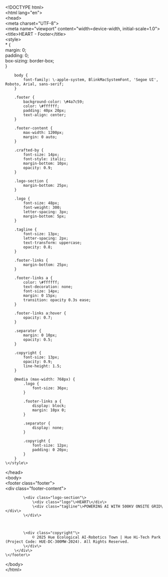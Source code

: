 \<\!DOCTYPE html\>  
\<html lang="en"\>  
\<head\>  
    \<meta charset="UTF-8"\>  
    \<meta name="viewport" content="width=device-width, initial-scale=1.0"\>  
    \<title\>HEART \- Footer\</title\>  
    \<style\>  
        \* {  
            margin: 0;  
            padding: 0;  
            box-sizing: border-box;  
        }  
          
        body {  
            font-family: \-apple-system, BlinkMacSystemFont, 'Segoe UI', Roboto, Arial, sans-serif;  
        }  
          
        .footer {  
            background-color: \#4a7c59;  
            color: \#ffffff;  
            padding: 40px 20px;  
            text-align: center;  
        }  
          
        .footer-content {  
            max-width: 1200px;  
            margin: 0 auto;  
        }  
          
        .crafted-by {  
            font-size: 14px;  
            font-style: italic;  
            margin-bottom: 10px;  
            opacity: 0.9;  
        }  
          
        .logo-section {  
            margin-bottom: 25px;  
        }  
          
        .logo {  
            font-size: 48px;  
            font-weight: 300;  
            letter-spacing: 3px;  
            margin-bottom: 5px;  
        }  
          
        .tagline {  
            font-size: 13px;  
            letter-spacing: 2px;  
            text-transform: uppercase;  
            opacity: 0.8;  
        }  
          
        .footer-links {  
            margin-bottom: 25px;  
        }  
          
        .footer-links a {  
            color: \#ffffff;  
            text-decoration: none;  
            font-size: 14px;  
            margin: 0 15px;  
            transition: opacity 0.3s ease;  
        }  
          
        .footer-links a:hover {  
            opacity: 0.7;  
        }  
          
        .separator {  
            margin: 0 10px;  
            opacity: 0.5;  
        }  
          
        .copyright {  
            font-size: 13px;  
            opacity: 0.9;  
            line-height: 1.5;  
        }  
          
        @media (max-width: 768px) {  
            .logo {  
                font-size: 36px;  
            }  
              
            .footer-links a {  
                display: block;  
                margin: 10px 0;  
            }  
              
            .separator {  
                display: none;  
            }  
              
            .copyright {  
                font-size: 12px;  
                padding: 0 20px;  
            }  
        }  
    \</style\>  
\</head\>  
\<body\>  
    \<footer class="footer"\>  
        \<div class="footer-content"\>

            \<div class="logo-section"\>  
                \<div class="logo"\>HEART\</div\>  
                \<div class="tagline"\>POWERING AI WITH 500KV ONSITE GRID\</div\>  
            \</div\>  
            

              
            \<div class="copyright"\>  
                © 2025 Hue Ecological AI-Robotics Town | Hue Hi-Tech Park (Project Code: HUE-DC-300MW-2024). All Rights Reserved.  
            \</div\>  
        \</div\>  
    \</footer\>  
\</body\>  
\</html\>  
